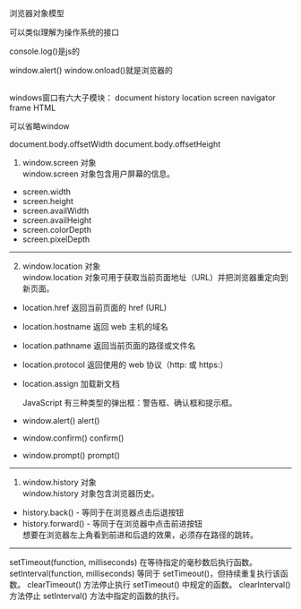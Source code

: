 浏览器对象模型

可以类似理解为操作系统的接口

console.log()是js的

window.alert()
window.onload()就是浏览器的


## 

windows窗口有六大子模块：
document
history
location
screen
navigator
frame HTML

可以省略window


document.body.offsetWidth
document.body.offsetHeight

1. window.screen 对象  
window.screen 对象包含用户屏幕的信息。  
* screen.width  
* screen.height  
* screen.availWidth  
* screen.availHeight  
* screen.colorDepth  
* screen.pixelDepth  
---
2. window.location 对象  
window.location 对象可用于获取当前页面地址（URL）并把浏览器重定向到新页面。  
* location.href 返回当前页面的 href (URL)
* location.hostname 返回 web 主机的域名
* location.pathname 返回当前页面的路径或文件名
* location.protocol 返回使用的 web 协议（http: 或 https:）
* location.assign 加载新文档
  
  JavaScript 有三种类型的弹出框：警告框、确认框和提示框。  
* window.alert()  alert()  
* window.confirm()  confirm()  
* window.prompt()  prompt()  
---
1. window.history 对象  
window.history 对象包含浏览器历史。
* history.back() - 等同于在浏览器点击后退按钮
* history.forward() - 等同于在浏览器中点击前进按钮  
想要在浏览器左上角看到前进和后退的效果，必须存在路径的跳转。
---


setTimeout(function, milliseconds)
在等待指定的毫秒数后执行函数。
setInterval(function, milliseconds)
等同于 setTimeout()，但持续重复执行该函数。
clearTimeout() 方法停止执行 setTimeout() 中规定的函数。
clearInterval() 方法停止 setInterval() 方法中指定的函数的执行。




